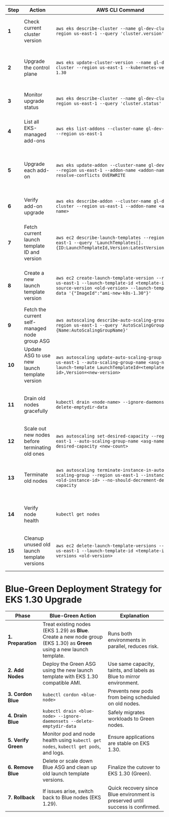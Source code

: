 | **Step** | **Action** | **AWS CLI Command** | **Notes** |
|---------|------------|----------------------|-----------|
| **1** | Check current cluster version | `aws eks describe-cluster --name gl-dev-cluster --region us-east-1 --query 'cluster.version'` | Ensure you're upgrading from 1.29 to 1.30. |
| **2** | Upgrade the control plane | `aws eks update-cluster-version --name gl-dev-cluster --region us-east-1 --kubernetes-version 1.30` | AWS automatically upgrades control plane nodes one by one. |
| **3** | Monitor upgrade status | `aws eks describe-cluster --name gl-dev-cluster --region us-east-1 --query 'cluster.status'` | Wait until the status changes to `ACTIVE`. |
| **4** | List all EKS-managed add-ons | `aws eks list-addons --cluster-name gl-dev-cluster --region us-east-1` | Identify installed add-ons before upgrading. |
| **5** | Upgrade each add-on | `aws eks update-addon --cluster-name gl-dev-cluster --region us-east-1 --addon-name <addon-name> --resolve-conflicts OVERWRITE` | Replace `<addon-name>` with add-ons like `vpc-cni`, `kube-proxy`, `coredns`. |
| **6** | Verify add-on upgrade | `aws eks describe-addon --cluster-name gl-dev-cluster --region us-east-1 --addon-name <addon-name>` | Ensure all add-ons are successfully upgraded. |
| **7** | Fetch current launch template ID and version | `aws ec2 describe-launch-templates --region us-east-1 --query 'LaunchTemplates[].{ID:LaunchTemplateId,Version:LatestVersionNumber}'` | Identify the latest launch template version used by self-managed nodes. |
| **8** | Create a new launch template version | `aws ec2 create-launch-template-version --region us-east-1 --launch-template-id <template-id> --source-version <old-version> --launch-template-data '{"ImageId":"ami-new-k8s-1.30"}'` | Ensure the new version uses an AMI compatible with **EKS 1.30**. |
| **9** | Fetch the current self-managed node group ASG | `aws autoscaling describe-auto-scaling-groups --region us-east-1 --query 'AutoScalingGroups[].{Name:AutoScalingGroupName}'` | Identify the Auto Scaling Group (ASG) associated with the nodes. |
| **10** | Update ASG to use new launch template version | `aws autoscaling update-auto-scaling-group --region us-east-1 --auto-scaling-group-name <asg-name> --launch-template LaunchTemplateId=<template-id>,Version=<new-version>` | Ensures new nodes are launched with the updated version. |
| **11** | Drain old nodes gracefully | `kubectl drain <node-name> --ignore-daemonsets --delete-emptydir-data` | Prevents pod disruption and ensures safe termination of old nodes. |
| **12** | Scale out new nodes before terminating old ones | `aws autoscaling set-desired-capacity --region us-east-1 --auto-scaling-group-name <asg-name> --desired-capacity <new-count>` | Add new nodes first to avoid downtime. |
| **13** | Terminate old nodes | `aws autoscaling terminate-instance-in-auto-scaling-group --region us-east-1 --instance-id <old-instance-id> --no-should-decrement-desired-capacity` | Ensures rolling replacement without reducing capacity. |
| **14** | Verify node health | `kubectl get nodes` | Ensure all nodes are ready and running **EKS 1.30**. |
| **15** | Cleanup unused old launch template versions | `aws ec2 delete-launch-template-versions --region us-east-1 --launch-template-id <template-id> --versions <old-version>` | Remove outdated versions for security and best practices. |





# Blue-Green Deployment Strategy for EKS 1.30 Upgrade

| **Phase**        | **Blue-Green Action**                                                                 | **Explanation**                                                                 |
|------------------|----------------------------------------------------------------------------------------|---------------------------------------------------------------------------------|
| **1. Preparation** | Treat existing nodes (EKS 1.29) as **Blue**. Create a new node group (EKS 1.30) as **Green** using a new launch template. | Runs both environments in parallel, reduces risk.                             |
| **2. Add Nodes**   | Deploy the Green ASG using the new launch template with EKS 1.30 compatible AMI.     | Use same capacity, taints, and labels as Blue to mirror environment.           |
| **3. Cordon Blue** | `kubectl cordon <blue-node>`                                                         | Prevents new pods from being scheduled on old nodes.                           |
| **4. Drain Blue**  | `kubectl drain <blue-node> --ignore-daemonsets --delete-emptydir-data`              | Safely migrates workloads to Green nodes.                                      |
| **5. Verify Green**| Monitor pod and node health using `kubectl get nodes`, `kubectl get pods`, and logs. | Ensure applications are stable on EKS 1.30.                                    |
| **6. Remove Blue** | Delete or scale down Blue ASG and clean up old launch template versions.             | Finalize the cutover to EKS 1.30 (Green).                                      |
| **7. Rollback**    | If issues arise, switch back to Blue nodes (EKS 1.29).                              | Quick recovery since Blue environment is preserved until success is confirmed. |
